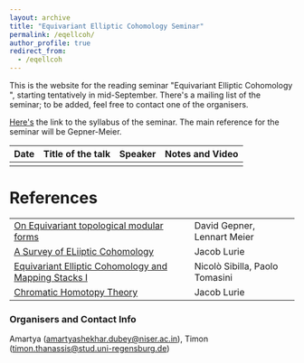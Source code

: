 ```yaml
---
layout: archive
title: "Equivariant Elliptic Cohomology Seminar"
permalink: /eqellcoh/
author_profile: true
redirect_from:
  - /eqellcoh
---
```




This is the website for the reading seminar "Equivariant Elliptic Cohomology ", starting tentatively in mid-September. There's a mailing list of the seminar; to be added, feel free to contact one of the organisers. 

[Here's](https://drive.google.com/file/d/1ZQuyfE6Uxnviye5kH0PMGYwGF-SLoOUX/view?usp=sharing) the link to the syllabus of the seminar. The main reference for the seminar will be Gepner-Meier.

Date  | Title of the talk | Speaker | Notes and Video 
--- | --- | --- | --- 
|||

  

References
======

|   |  |
| ------------- | ------------- |
|[On Equivariant topological modular forms](https://arxiv.org/abs/2004.10254) | David Gepner, Lennart Meier| 
| [A Survey of ELiiptic Cohomology](https://people.math.harvard.edu/~lurie/papers/survey.pdf)  | Jacob Lurie  |
| [Equivariant Elliptic Cohomology and Mapping Stacks I](https://arxiv.org/abs/2303.10146) | Nicolò Sibilla, Paolo Tomasini |
| [Chromatic Homotopy Theory](https://people.math.harvard.edu/~lurie/252x.html) | Jacob Lurie |

### Organisers and Contact Info
Amartya \(amartyashekhar.dubey@niser.ac.in\), Timon \(timon.thanassis@stud.uni-regensburg.de\)
